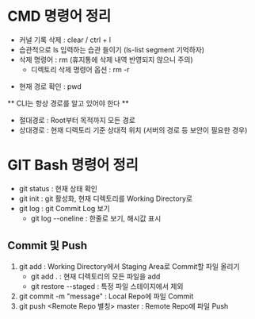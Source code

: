 # CMD 명령어 정리

- 커널 기록 삭제 : clear / ctrl + l
- 습관적으로 ls 입력하는 습관 들이기 (ls-list segment 기억하자)
- 삭제 명령어 : rm (휴지통에 삭제 내역 반영되지 않으니 주의)
  - 디렉토리 삭제 명령어 옵션 : rm -r <dir name>
- 현재 경로 확인 : pwd

** CLI는 항상 경로를 알고 있어야 한다  **
- 절대경로 : Root부터 목적까지 모든 경로
- 상대경로 : 현재 디렉토리 기준 상대적 위치 (서버의 경로 등 보안이 필요한 경우)

# GIT Bash 명령어 정리

- git status : 현재 상태 확인
- git init : git 활성화, 현재 디렉토리를 Working Directory로
- git log : git Commit Log 보기
  - git log --oneline : 한줄로 보기, 해시값 표시

## Commit 및 Push
1. git add : Working Directory에서 Staging Area로 Commit할 파일 올리기
   - git add . : 현재 디렉토리의 모든 파일을 add
   - git restore --staged : 특정 파일 스테이지에서 제외
2. git commit -m "message" : Local Repo에 파일 Commit
3. git push <Remote Repo 별칭> master : Remote Repo에 파일 Push
